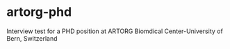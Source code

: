 # artorg-phd
Interview test for a PHD position at ARTORG Biomdical Center-University of Bern, Switzerland
